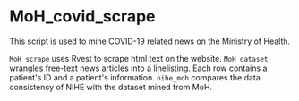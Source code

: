 # MoH_covid_scrape
This script is used to mine COVID-19 related news on the Ministry of Health.

`MoH_scrape` uses Rvest to scrape html text on the website.
`MoH_dataset` wrangles free-text news articles into a linelisting. Each row contains a patient's ID and a patient's information.
`nihe_moh` compares the data consistency of NIHE with the dataset mined from MoH.
